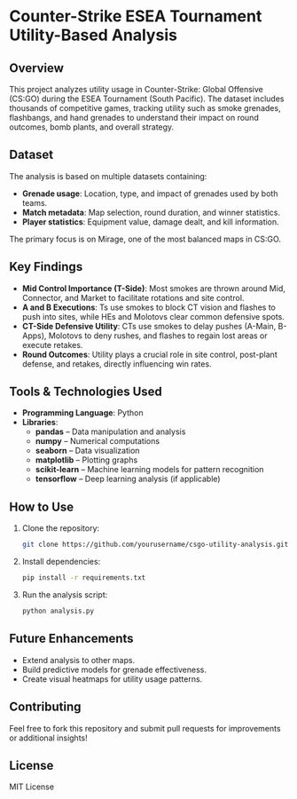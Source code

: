 # Counter-Strike ESEA Tournament Utility-Based Analysis

## Overview
This project analyzes utility usage in Counter-Strike: Global Offensive (CS:GO) during the ESEA Tournament (South Pacific). The dataset includes thousands of competitive games, tracking utility such as smoke grenades, flashbangs, and hand grenades to understand their impact on round outcomes, bomb plants, and overall strategy.

## Dataset
The analysis is based on multiple datasets containing:
- **Grenade usage**: Location, type, and impact of grenades used by both teams.
- **Match metadata**: Map selection, round duration, and winner statistics.
- **Player statistics**: Equipment value, damage dealt, and kill information.

The primary focus is on Mirage, one of the most balanced maps in CS:GO.

## Key Findings
- **Mid Control Importance (T-Side)**: Most smokes are thrown around Mid, Connector, and Market to facilitate rotations and site control.
- **A and B Executions**: Ts use smokes to block CT vision and flashes to push into sites, while HEs and Molotovs clear common defensive spots.
- **CT-Side Defensive Utility**: CTs use smokes to delay pushes (A-Main, B-Apps), Molotovs to deny rushes, and flashes to regain lost areas or execute retakes.
- **Round Outcomes**: Utility plays a crucial role in site control, post-plant defense, and retakes, directly influencing win rates.

## Tools & Technologies Used
- **Programming Language**: Python
- **Libraries**:
  - **pandas** – Data manipulation and analysis
  - **numpy** – Numerical computations
  - **seaborn** – Data visualization
  - **matplotlib** – Plotting graphs
  - **scikit-learn** – Machine learning models for pattern recognition
  - **tensorflow** – Deep learning analysis (if applicable)

## How to Use
1. Clone the repository:
   ```bash
   git clone https://github.com/yourusername/csgo-utility-analysis.git
   ```
2. Install dependencies:
   ```bash
   pip install -r requirements.txt
   ```
3. Run the analysis script:
   ```bash
   python analysis.py
   ```

## Future Enhancements
- Extend analysis to other maps.
- Build predictive models for grenade effectiveness.
- Create visual heatmaps for utility usage patterns.

## Contributing
Feel free to fork this repository and submit pull requests for improvements or additional insights!

## License
MIT License
